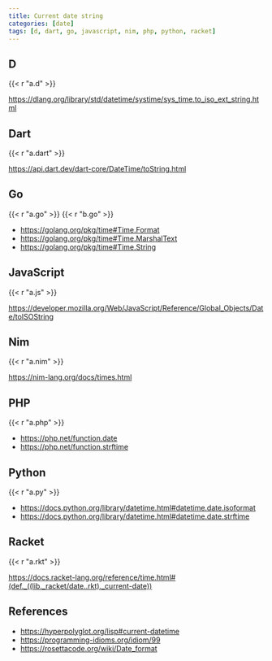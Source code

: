 ```yaml
---
title: Current date string
categories: [date]
tags: [d, dart, go, javascript, nim, php, python, racket]
---
```


## D

{{< r "a.d" >}}

<https://dlang.org/library/std/datetime/systime/sys_time.to_iso_ext_string.html>

## Dart

{{< r "a.dart" >}}

<https://api.dart.dev/dart-core/DateTime/toString.html>

## Go

{{< r "a.go" >}}
{{< r "b.go" >}}

- <https://golang.org/pkg/time#Time.Format>
- <https://golang.org/pkg/time#Time.MarshalText>
- <https://golang.org/pkg/time#Time.String>

## JavaScript

{{< r "a.js" >}}

<https://developer.mozilla.org/Web/JavaScript/Reference/Global_Objects/Date/toISOString>

## Nim

{{< r "a.nim" >}}

<https://nim-lang.org/docs/times.html>

## PHP

{{< r "a.php" >}}

- <https://php.net/function.date>
- <https://php.net/function.strftime>

## Python

{{< r "a.py" >}}

- <https://docs.python.org/library/datetime.html#datetime.date.isoformat>
- <https://docs.python.org/library/datetime.html#datetime.date.strftime>

## Racket

{{< r "a.rkt" >}}

<https://docs.racket-lang.org/reference/time.html#(def._((lib._racket/date..rkt)._current-date))>

## References

- <https://hyperpolyglot.org/lisp#current-datetime>
- <https://programming-idioms.org/idiom/99>
- <https://rosettacode.org/wiki/Date_format>
